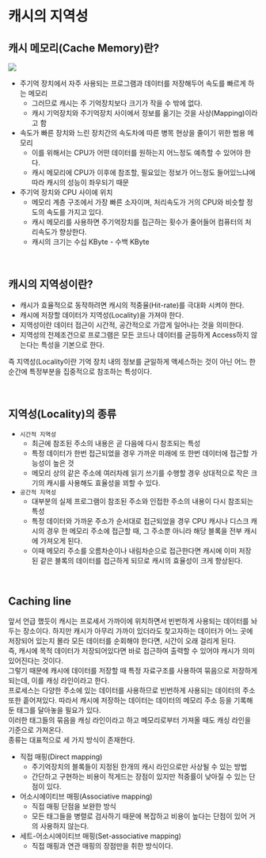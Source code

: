 # 캐시의 지역성

## 캐시 메모리(Cache Memory)란?

![](https://i.imgur.com/OcvyzaU.png)

* 주기억 장치에서 자주 사용되는 프로그램과 데이터를 저장해두어 속도를 빠르게 하는 메모리
    * 그러므로 캐시는 주 기억장치보다 크기가 작을 수 밖에 없다.
    * 캐시 기억장치와 주기억장치 사이에서 정보를 옮기는 것을 사상(Mapping)이라고 함
* 속도가 빠른 장치와 느린 장치간의 속도차에 따른 병목 현상을 줄이기 위한 범용 메모리
    * 이를 위해서는 CPU가 어떤 데이터를 원하는지 어느정도 예측할 수 있어야 한다.
    * 캐시 메모리에 CPU가 이후에 참조할, 필요있는 정보가 어느정도 들어있느냐에 따라 캐시의 성능이 좌우되기 때문
* 주기억 장치와 CPU 사이에 위치
    * 메모리 계층 구조에서 가장 빠른 소자이며, 처리속도가 거의 CPU와 비슷할 정도의 속도를 가지고 있다.
    * 캐시 메모리를 사용하면 주기억장치를 접근하는 횟수가 줄어들어 컴퓨터의 처리속도가 향상한다.
    * 캐시의 크기는 수십 KByte - 수백 KByte

</br>

## 캐시의 지역성이란?

* 캐시가 효율적으로 동작하려면 캐시의 적중율(Hit-rate)를 극대화 시켜야 한다.
* 캐시에 저장할 데이터가 지역성(Locality)을 가져야 한다.
* 지역성이란 데이터 접근이 시간적, 공간적으로 가깝게 일어나는 것을 의미한다.
* 지역성의 전제조건으로 프로그램은 모든 코드나 데이터를 균등하게 Access하지 않는다는 특성을 기본으로 한다.

즉 지역성(Locality이란 기억 장치 내의 정보를 균일하게 액세스하는 것이 아닌 어느 한 순간에 특정부분을 집중적으로 참조하는 특성이다.

</br>

## 지역성(Locality)의 종류

* `시간적 지역성`
    * 최근에 참조된 주소의 내용은 곧 다음에 다시 참조되는 특성
    * 특정 데이터가 한번 접근되었을 경우 가까운 미래에 또 한번 데이터에 접근할 가능성이 높은 것
    * 메모리 상의 같은 주소에 여러차례 읽기 쓰기를 수행할 경우 상대적으로 작은 크기의 캐시를 사용해도 효율성을 꾀할 수 있다.
* `공간적 지역성`
    * 대부분의 실제 프로그램이 참조된 주소와 인접한 주소의 내용이 다시 참조되는 특성
    * 특정 데이터와 가까운 주소가 순서대로 접근되었을 경우 CPU 캐시나 디스크 캐시의 경우 한 메모리 주소에 접근할 때, 그 주소뿐 아니라 해당 블록을 전부 캐시에 가져오게 된다.
    * 이때 메모리 주소를 오름차순이나 내림차순으로 접근한다면 캐시에 이미 저장된 같은 블록의 데이터를 접근하게 되므로 캐시의 효율성이 크게 향상된다.

</br>

## Caching line

앞서 언급 했듯이 캐시는 프로세서 가까이에 위치하면서 빈번하게 사용되는 데이터를 놔두는 장소이다. 하지만 캐시가 아무리 가까이 있더라도 찾고자하는 데이터가 어느 곳에 저장되어 있는지 몰라 모든 데이터를 순회해야 한다면, 시간이 오래 걸리게 된다.</br>
즉, 캐시에 목적 데이터가 저장되어있다면 바로 접근하여 출력할 수 있어야 캐시가 의미있어진다는 것이다.
</br>
그렇기 때문에 캐시에 데이터를 저장할 때 특정 자료구조를 사용하여 묶음으로 저장하게 되는데, 이를 캐싱 라인이라고 한다.
</br>
프로세스는 다양한 주소에 있는 데이터를 사용하므로 빈번하게 사용되는 데이터의 주소 또한 흩어져있다. 따라서 캐시에 저장하는 데이터는 데이터의 메모리 주소 등을 기록해 둔 태그를 달아놓을 필요가 있다.
</br>
이러한 태그들의 묶음을 캐싱 라인이라고 하고 메모리로부터 가져올 때도 캐싱 라인을 기준으로 가져온다.
</br>
종류는 대표적으로 세 가지 방식이 존재한다.

* 직접 매핑(Direct mapping)
    * 주기억장치의 블록들이 지정된 한개의 캐시 라인으로만 사상될 수 있는 방법
    * 간단하고 구현하는 비용이 적게드는 장점이 있지만 적중률이 낮아질 수 있는 단점이 있다.
* 어소시에이티브 매핑(Associative mapping)
    * 직접 매핑 단점을 보완한 방식
    * 모든 태그들을 병렬로 검사하기 때문에 복잡하고 비용이 높다는 단점이 있어 거의 사용하지 않는다.
* 세트-어소시에이티브 매핑(Set-associative mapping)
    * 직접 매핑과 연관 매핑의 장점만을 취한 방식이다.
